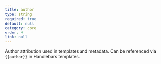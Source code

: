 ```yaml
---
title: author
type: string
required: true
default: null
category: core
order: 4
link: null
---
```


Author attribution used in templates and metadata. Can be referenced via `{{author}}` in Handlebars templates.
